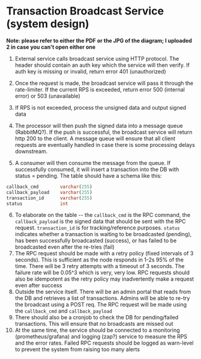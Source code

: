 # Transaction Broadcast Service (system design)

**Note: please refer to either the PDF or the JPG of the diagram; I uploaded 2 in case you can't open either one**

1. External service calls broadcast service using HTTP protocol. The header should contain an auth key which the service will then verify. If auth key is missing or invalid, return error 401 (unauthorized)

2. Once the request is made, the broadcast service will pass it through the rate-limiter. If the current RPS is exceeded, return error 500 (internal error) or 503 (unavailable)

3. If RPS is not exceeded, process the unsigned data and output signed data

4. The processor will then push the signed data into a message queue (RabbitMQ?). If the push is successful, the broadcast service will return http 200 to the client. A message queue will ensure that all client requests are eventually handled in case there is some processing delays downstream.

5. A consumer will then consume the message from the queue. If successfully consumed, it will insert a transaction into the DB with status = pending. The table should have a schema like this:

```sql
callback_cmd        varchar(255)
callback_payload    varchar(255)
transaction_id      varchar(255)
status              int
```
6. To elaborate on the table -- the `callback_cmd` is the RPC command, the `callback_payload` is the signed data that should be sent with the RPC request. `transaction_id` is for tracking/reference purposes. `status` indicates whether a transaction is waiting to be broadcasted (pending), has been successfully broadcasted (success), or has failed to be broadcasted even after the re-tries (fail)
7. The RPC request should be made with a retry policy (fixed intervals of 3 seconds). This is sufficient as the node responds in 1-2s 95% of the time. There will be 3 retry attempts with a timeout of 3 seconds. The failure rate will be 0.05^3 which is very, very low. RPC requests should also be idempotent as the retry policy may inadvertently make a request even after success
8. Outside the service itself. There will be an admin portal that reads from the DB and retrieves a list of transactions. Admins will be able to re-try the broadcast using a POST req. The RPC request will be made using the `callback_cmd` and `callback_payload`
9. There should also be a cronjob to check the DB for pending/failed transactions. This will ensure that no broadcasts are missed out
10. At the same time, the service should be connected to a monitoring (prometheus/grafana) and logging (zap?) service to measure the RPS and the error rates. Failed RPC requests should be logged as warn-level to prevent the system from raising too many alerts
